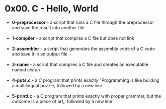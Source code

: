<h1>0x00. C - Hello, World</h1>
<ul><p>
<li><strong>0-preprocessor</strong> - a script that runs a C file through the preprocessor and save the result into another file</li><br>
<li><strong>1-compiler</strong> - a script that compiles a C file but does not link</li><br>
<li><strong>2-assembler</strong> - a script that generates the assembly code of a C code and save it in an output file</li><br>
<li><strong>3-name</strong> - a script that compiles a C file and creates an executable named cisfun</li><br>
<li><strong>4-puts.c</strong> - a C program that prints exactly "Programming is like building a multilingual puzzle, followed by a new line</li><br>
<li><strong>5-printf.c</strong> - a C program that prints exactly with proper grammar, but the outcome is a piece of art,, followed by a new line</li></br>
</ul>
</p>
